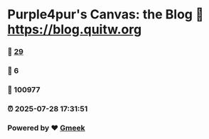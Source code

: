 # Purple4pur's Canvas: the Blog :link: https://blog.quitw.org 
### :page_facing_up: [29](https://blog.quitw.org/tag.html) 
### :speech_balloon: 6 
### :hibiscus: 100977 
### :alarm_clock: 2025-07-28 17:31:51 
### Powered by :heart: [Gmeek](https://github.com/Meekdai/Gmeek)
